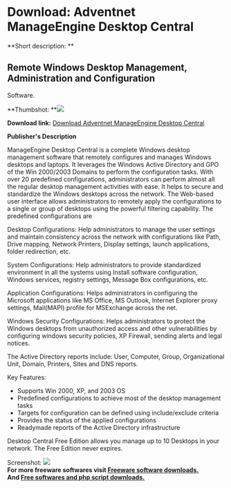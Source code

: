 # Download: Adventnet ManageEngine Desktop Central

**Short description: **

## Remote Windows Desktop Management, Administration and Configuration
Software.

  
**Thumbshot: **![](http://www.freewarefiles.com/screenshot/desktopcentral_md.gif)   
  
**Download link:** [Download Adventnet ManageEngine Desktop Central](http://freesoftwares.boysofts.com/Adventnet-ManageEngine-Desktop-Central_program_16170.html)  
  

**Publisher's Description**  
  

ManageEngine Desktop Central is a complete Windows desktop management software
that remotely configures and manages Windows desktops and laptops. It
leverages the Windows Active Directory and GPO of the Win 2000/2003 Domains to
perform the configuration tasks. With over 20 predefined configurations,
administrators can perform almost all the regular desktop management
activities with ease. It helps to secure and standardize the Windows desktops
across the network. The Web-based user interface allows administrators to
remotely apply the configurations to a single or group of desktops using the
powerful filtering capability. The predefined configurations are

Desktop Configurations: Help administrators to manage the user settings and
maintain consistency across the network with configurations like Path, Drive
mapping, Network Printers, Display settings, launch applications, folder
redirection, etc.

System Configurations: Help administrators to provide standardized environment
in all the systems using Install software configuration, Windows services,
registry settings, Message Box configurations, etc.

Application Configurations: Helps administrators in configuring the Microsoft
applications like MS Office, MS Outlook, Internet Explorer proxy settings,
Mail(MAPI) profile for MSExchange across the net.

Windows Security Configurations: Helps administrators to protect the Windows
desktops from unauthorized access and other vulnerabilities by configuring
windows security policies, XP Firewall, sending alerts and legal notices.

The Active Directory reports include: User, Computer, Group, Organizational
Unit, Domain, Printers, Sites and DNS reports.

Key Features:

  * Supports Win 2000, XP, and 2003 OS 
  * Predefined configurations to achieve most of the desktop management tasks 
  * Targets for configuration can be defined using include/exclude criteria 
  * Provides the status of the applied configurations 
  * Readymade reports of the Active Directory infrastructure 

Desktop Central Free Edition allows you manage up to 10 Desktops in your
network. The Free Edition never expires.

  
  
Screenshot: ![](http://www.freewarefiles.com/screenshot/desktopcentral.gif)  
**For more freeware softwares visit [Freeware software downloads.](http://freesoftwares.boysofts.com/)**   
**And [Free softwares and php script downloads.](http://www.boysofts.com/)**


